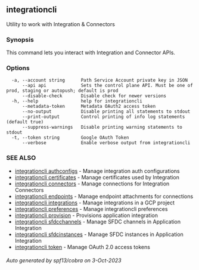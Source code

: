 ## integrationcli

Utility to work with Integration & Connectors

### Synopsis

This command lets you interact with Integration and Connector APIs.

### Options

```
  -a, --account string      Path Service Account private key in JSON
      --api api             Sets the control plane API. Must be one of prod, staging or autopush; default is prod
      --disable-check       Disable check for newer versions
  -h, --help                help for integrationcli
      --metadata-token      Metadata OAuth2 access token
      --no-output           Disable printing all statements to stdout
      --print-output        Control printing of info log statements (default true)
      --suppress-warnings   Disable printing warning statements to stdout
  -t, --token string        Google OAuth Token
      --verbose             Enable verbose output from integrationcli
```

### SEE ALSO

* [integrationcli authconfigs](integrationcli_authconfigs.md)	 - Manage integration auth configurations
* [integrationcli certificates](integrationcli_certificates.md)	 - Manage certificates used by Integration
* [integrationcli connectors](integrationcli_connectors.md)	 - Manage connections for Integration Connectors
* [integrationcli endpoints](integrationcli_endpoints.md)	 - Manage endpoint attachments for connections
* [integrationcli integrations](integrationcli_integrations.md)	 - Manage integrations in a GCP project
* [integrationcli preferences](integrationcli_preferences.md)	 - Manage integrationcli preferences
* [integrationcli provision](integrationcli_provision.md)	 - Provisions application integration
* [integrationcli sfdcchannels](integrationcli_sfdcchannels.md)	 - Manage SFDC channels in Application Integration
* [integrationcli sfdcinstances](integrationcli_sfdcinstances.md)	 - Manage SFDC instances in Application Integration
* [integrationcli token](integrationcli_token.md)	 - Manage OAuth 2.0 access tokens

###### Auto generated by spf13/cobra on 3-Oct-2023

